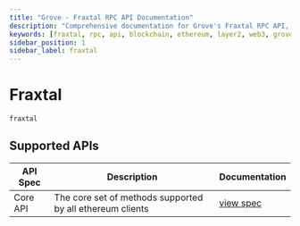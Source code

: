 ```yaml
---
title: "Grove - Fraxtal RPC API Documentation"
description: "Comprehensive documentation for Grove's Fraxtal RPC API, covering endpoint details and integration strategies for blockchain developers."
keywords: [fraxtal, rpc, api, blockchain, ethereum, layer2, web3, grove, pocket, pokt, L2]
sidebar_position: 1
sidebar_label: fraxtal
---
```


# Fraxtal

`fraxtal`

## Supported APIs

| API Spec | Description                                               | Documentation                  |
| -------- | --------------------------------------------------------- | ------------------------------ |
| Core API | The core set of methods supported by all ethereum clients | [view spec](../specs/core-api) |
